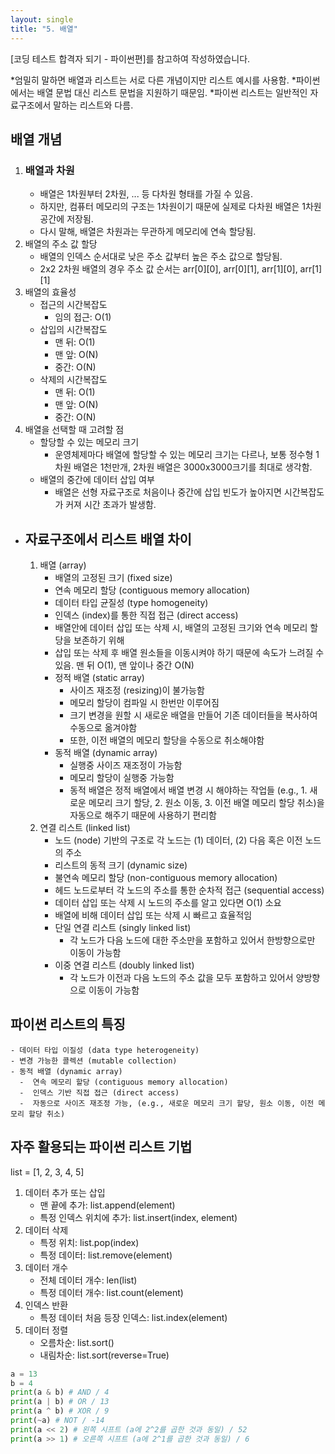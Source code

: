 ```yaml
---
layout: single
title: "5. 배열"
---
```


[코딩 테스트 합격자 되기 - 파이썬편]를 참고하여 작성하였습니다.

*엄밀히 말하면 배열과 리스트는 서로 다른 개념이지만 리스트 예시를 사용함. 
*파이썬에서는 배열 문법 대신 리스트 문법을 지원하기 때문임.
*파이썬 리스트는 일반적인 자료구조에서 말하는 리스트와 다름.

## __배열 개념__
  1. ### 배열과 차원
      - 배열은 1차원부터 2차원, ... 등 다차원 형태를 가질 수 있음.
      - 하지만, 컴퓨터 메모리의 구조는 1차원이기 때문에 실제로 다차원 배열은 1차원 공간에 저장됨.
      - 다시 말해, 배열은 차원과는 무관하게 메모리에 연속 할당됨.  
  2. 배열의 주소 값 할당
      - 배열의 인덱스 순서대로 낮은 주소 값부터 높은 주소 값으로 할당됨.
      - 2x2 2차원 배열의 경우 주소 값 순서는 arr[0][0], arr[0][1], arr[1][0], arr[1][1]
  3. 배열의 효율성
      - 접근의 시간복잡도
        - 임의 접근: O(1)
      - 삽입의 시간복잡도
        - 맨 뒤: O(1)
        - 맨 앞: O(N)
        - 중간: O(N)
      - 삭제의 시간복잡도
        - 맨 뒤: O(1)
        - 맨 앞: O(N)
        - 중간: O(N)        
  4. 배열을 선택할 때 고려할 점
      - 할당할 수 있는 메모리 크기
        - 운영체제마다 배열에 할당할 수 있는 메모리 크기는 다르나, 보통 정수형 1차원 배열은 1천만개, 2차원 배열은 3000x3000크기를 최대로 생각함.
      - 배열의 중간에 데이터 삽입 여부
        - 배열은 선형 자료구조로 처음이나 중간에 삽입 빈도가 높아지면 시간복잡도가 커져 시간 초과가 발생함.

- ## __자료구조에서 리스트 배열 차이__
  1. 배열 (array)
      - 배열의 고정된 크기 (fixed size)
      - 연속 메모리 할당 (contiguous memory allocation)
      - 데이터 타입 균질성 (type homogeneity)
      - 인덱스 (index)를 통한 직접 접근 (direct access) 
      - 배열안에 데이터 삽입 또는 삭제 시, 배열의 고정된 크기와 연속 메모리 할당을 보존하기 위해
      - 삽입 또는 삭제 후 배열 원소들을 이동시켜야 하기 때문에 속도가 느려질 수 있음. 맨 뒤 O(1), 맨 앞이나 중간 O(N) 
      - 정적 배열 (static array) 
        - 사이즈 재조정 (resizing)이 불가능함
        - 메모리 할당이 컴파일 시 한번만 이루어짐
        - 크기 변경을 원할 시 새로운 배열을 만들어 기존 데이터들을 복사하여 수동으로 옮겨야함
        - 또한, 이전 배열의 메모리 할당을 수동으로 취소해야함
      - 동적 배열 (dynamic array)
        - 실행중 사이즈 재조정이 가능함
        - 메모리 할당이 실행중 가능함
        - 동적 배열은 정적 배열에서 배열 변경 시 해야하는 작업들 (e.g., 1. 새로운 메모리 크기 할당, 2. 원소 이동, 3. 이전 배열 메모리 할당 취소)을 자동으로 해주기 때문에 사용하기 편리함     
  2. 연결 리스트 (linked list)
      - 노드 (node) 기반의 구조로 각 노드는 (1) 데이터, (2) 다음 혹은 이전 노드의 주소
      - 리스트의 동적 크기 (dynamic size)
      - 불연속 메모리 할당 (non-contiguous memory allocation)
      - 헤드 노드로부터 각 노드의 주소를 통한 순차적 접근 (sequential access)
      - 데이터 삽입 또는 삭제 시 노드의 주소를 알고 있다면 O(1) 소요
      - 배열에 비해 데이터 삽입 또는 삭제 시 빠르고 효율적임 
      - 단일 연결 리스트 (singly linked list)
        - 각 노드가 다음 노드에 대한 주소만을 포함하고 있어서 한방향으로만 이동이 가능함
      - 이중 연결 리스트 (doubly linked list)
        - 각 노드가 이전과 다음 노드의 주소 값을 모두 포함하고 있어서 양방향으로 이동이 가능함
      
## __파이썬 리스트의 특징__
    - 데이터 타입 이질성 (data type heterogeneity)
    - 변경 가능한 콜렉션 (mutable collection)
    - 동적 배열 (dynamic array)
      -  연속 메모리 할당 (contiguous memory allocation)
      -  인덱스 기반 직접 접근 (direct access)
      -  자동으로 사이즈 재조정 가능, (e.g., 새로운 메모리 크기 할당, 원소 이동, 이전 메모리 할당 취소)
           
## __자주 활용되는 파이썬 리스트 기법__
  list = [1, 2, 3, 4, 5]
  1. 데이터 추가 또는 삽입
      - 맨 끝에 추가: list.append(element)
      - 특정 인덱스 위치에 추가: list.insert(index, element)  
  2. 데이터 삭제
      - 특정 위치: list.pop(index)
      - 특정 데이터: list.remove(element)
  3. 데이터 개수
      - 전체 데이터 개수: len(list)  
      - 특정 데이터 개수: list.count(element) 
  4. 인덱스 반환   
      - 특정 데이터 처음 등장 인덱스: list.index(element)
  4. 데이터 정렬
      - 오름차순: list.sort()
      - 내림차순: list.sort(reverse=True)
          
```python
a = 13
b = 4
print(a & b) # AND / 4
print(a | b) # OR / 13
print(a ^ b) # XOR / 9
print(~a) # NOT / -14
print(a << 2) # 왼쪽 시프트 (a에 2^2를 곱한 것과 동일) / 52
print(a >> 1) # 오른쪽 시프트 (a에 2^1를 곱한 것과 동일) / 6
```
